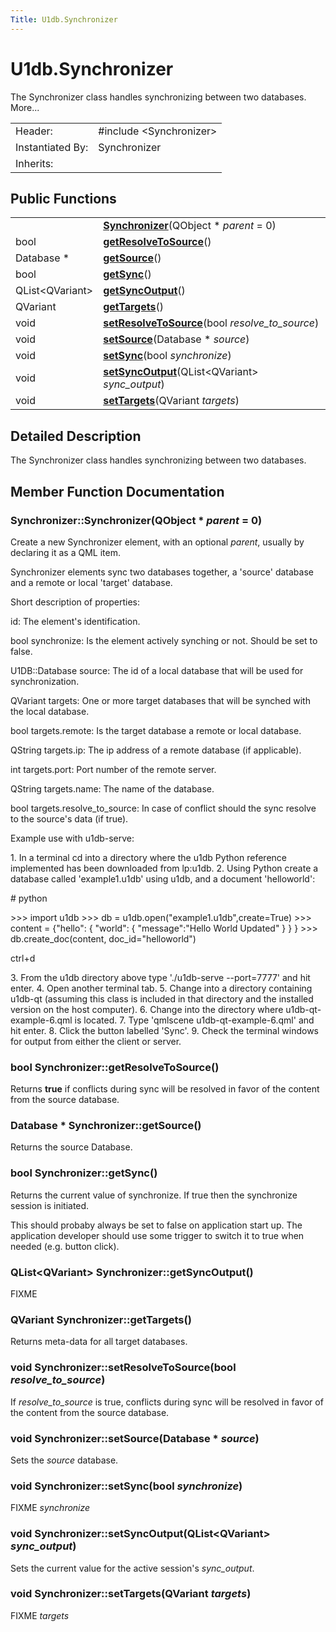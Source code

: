 ```yaml
---
Title: U1db.Synchronizer
---
```


# U1db.Synchronizer

<!-- $$$Synchronizer-brief -->
<p>The Synchronizer class handles synchronizing between two databases. More...</p>
<!-- @@@Synchronizer -->
<table class="alignedsummary">
<tr><td class="memItemLeft rightAlign topAlign"> Header:</td><td class="memItemRight bottomAlign"> <span class="preprocessor">#include &lt;Synchronizer&gt;</span>
</td></tr><tr><td class="memItemLeft rightAlign topAlign"> Instantiated By:</td><td class="memItemRight bottomAlign"> Synchronizer</td></tr><tr><td class="memItemLeft rightAlign topAlign"> Inherits:</td><td class="memItemRight bottomAlign"> </td></tr></table><ul>
</ul>
<h2 id="public-functions">Public Functions</h2>
<table class="alignedsummary">
<tr><td class="memItemLeft rightAlign topAlign"> </td><td class="memItemRight bottomAlign"><b><a href="#Synchronizer">Synchronizer</a></b>(QObject *<i> parent</i> = 0)</td></tr>
<tr><td class="memItemLeft rightAlign topAlign"> bool </td><td class="memItemRight bottomAlign"><b><a href="#getResolveToSource">getResolveToSource</a></b>()</td></tr>
<tr><td class="memItemLeft rightAlign topAlign"> Database * </td><td class="memItemRight bottomAlign"><b><a href="#getSource">getSource</a></b>()</td></tr>
<tr><td class="memItemLeft rightAlign topAlign"> bool </td><td class="memItemRight bottomAlign"><b><a href="#getSync">getSync</a></b>()</td></tr>
<tr><td class="memItemLeft rightAlign topAlign"> QList&lt;QVariant&gt; </td><td class="memItemRight bottomAlign"><b><a href="#getSyncOutput">getSyncOutput</a></b>()</td></tr>
<tr><td class="memItemLeft rightAlign topAlign"> QVariant </td><td class="memItemRight bottomAlign"><b><a href="#getTargets">getTargets</a></b>()</td></tr>
<tr><td class="memItemLeft rightAlign topAlign"> void </td><td class="memItemRight bottomAlign"><b><a href="#setResolveToSource">setResolveToSource</a></b>(bool<i> resolve_to_source</i>)</td></tr>
<tr><td class="memItemLeft rightAlign topAlign"> void </td><td class="memItemRight bottomAlign"><b><a href="#setSource">setSource</a></b>(Database *<i> source</i>)</td></tr>
<tr><td class="memItemLeft rightAlign topAlign"> void </td><td class="memItemRight bottomAlign"><b><a href="#setSync">setSync</a></b>(bool<i> synchronize</i>)</td></tr>
<tr><td class="memItemLeft rightAlign topAlign"> void </td><td class="memItemRight bottomAlign"><b><a href="#setSyncOutput">setSyncOutput</a></b>(QList&lt;QVariant&gt;<i> sync_output</i>)</td></tr>
<tr><td class="memItemLeft rightAlign topAlign"> void </td><td class="memItemRight bottomAlign"><b><a href="#setTargets">setTargets</a></b>(QVariant<i> targets</i>)</td></tr>
</table>
<!-- $$$Synchronizer-description -->
<h2 id="details">Detailed Description</h2>
<p>The Synchronizer class handles synchronizing between two databases.</p>
<!-- @@@Synchronizer -->
<h2>Member Function Documentation</h2>
<!-- $$$Synchronizer[overload1]$$$SynchronizerQObject* -->
<h3 class="fn" id="Synchronizer">Synchronizer::<span class="name">Synchronizer</span>(<span class="type">QObject</span> *<i> parent</i> = 0)</h3>
<p>Create a new Synchronizer element, with an optional <i>parent</i>, usually by declaring it as a QML item.</p>
<p>Synchronizer elements sync two databases together, a 'source' database and a remote or local 'target' database.</p>
<p>Short description of properties:</p>
<p>id: The element's identification.</p>
<p>bool synchronize: Is the element actively synching or not. Should be set to false.</p>
<p>U1DB::Database source: The id of a local database that will be used for synchronization.</p>
<p>QVariant targets: One or more target databases that will be synched with the local database.</p>
<p>bool targets.remote: Is the target database a remote or local database.</p>
<p>QString targets.ip: The ip address of a remote database (if applicable).</p>
<p>int targets.port: Port number of the remote server.</p>
<p>QString targets.name: The name of the database.</p>
<p>bool targets.resolve_to_source: In case of conflict should the sync resolve to the source's data (if true).</p>
<p>Example use with u1db-serve:</p>
<p>1. In a terminal cd into a directory where the u1db Python reference implemented has been downloaded from lp:u1db. 2. Using Python create a database called 'example1.u1db' using u1db, and a document 'helloworld':</p>
<p># python</p>
<p>&gt;&gt;&gt; import u1db &gt;&gt;&gt; db = u1db.open(&quot;example1.u1db&quot;,create=True) &gt;&gt;&gt; content = {&quot;hello&quot;: { &quot;world&quot;: { &quot;message&quot;:&quot;Hello World Updated&quot; } } } &gt;&gt;&gt; db.create_doc(content, doc_id=&quot;helloworld&quot;)</p>
<p>ctrl+d</p>
<p>3. From the u1db directory above type './u1db-serve --port=7777' and hit enter. 4. Open another terminal tab. 5. Change into a directory containing u1db-qt (assuming this class is included in that directory and the installed version on the host computer). 6. Change into the directory where u1db-qt-example-6.qml is located. 7. Type 'qmlscene u1db-qt-example-6.qml' and hit enter. 8. Click the button labelled 'Sync'. 9. Check the terminal windows for output from either the client or server.</p>
<!-- @@@Synchronizer -->
<!-- $$$getResolveToSource[overload1]$$$getResolveToSource -->
<h3 class="fn" id="getResolveToSource"><span class="type">bool</span> Synchronizer::<span class="name">getResolveToSource</span>()</h3>
<p>Returns <b>true</b> if conflicts during sync will be resolved in favor of the content from the source database.</p>
<!-- @@@getResolveToSource -->
<!-- $$$getSource[overload1]$$$getSource -->
<h3 class="fn" id="getSource"><span class="type">Database</span> * Synchronizer::<span class="name">getSource</span>()</h3>
<p>Returns the source Database.</p>
<!-- @@@getSource -->
<!-- $$$getSync[overload1]$$$getSync -->
<h3 class="fn" id="getSync"><span class="type">bool</span> Synchronizer::<span class="name">getSync</span>()</h3>
<p>Returns the current value of synchronize. If true then the synchronize session is initiated.</p>
<p>This should probaby always be set to false on application start up. The application developer should use some trigger to switch it to true when needed (e.g&#x2e; button click).</p>
<!-- @@@getSync -->
<!-- $$$getSyncOutput[overload1]$$$getSyncOutput -->
<h3 class="fn" id="getSyncOutput"><span class="type">QList</span>&lt;<span class="type">QVariant</span>&gt; Synchronizer::<span class="name">getSyncOutput</span>()</h3>
<p>FIXME</p>
<!-- @@@getSyncOutput -->
<!-- $$$getTargets[overload1]$$$getTargets -->
<h3 class="fn" id="getTargets"><span class="type">QVariant</span> Synchronizer::<span class="name">getTargets</span>()</h3>
<p>Returns meta-data for all target databases.</p>
<!-- @@@getTargets -->
<!-- $$$setResolveToSource[overload1]$$$setResolveToSourcebool -->
<h3 class="fn" id="setResolveToSource"><span class="type">void</span> Synchronizer::<span class="name">setResolveToSource</span>(<span class="type">bool</span><i> resolve_to_source</i>)</h3>
<p>If <i>resolve_to_source</i> is true, conflicts during sync will be resolved in favor of the content from the source database.</p>
<!-- @@@setResolveToSource -->
<!-- $$$setSource[overload1]$$$setSourceDatabase* -->
<h3 class="fn" id="setSource"><span class="type">void</span> Synchronizer::<span class="name">setSource</span>(<span class="type">Database</span> *<i> source</i>)</h3>
<p>Sets the <i>source</i> database.</p>
<!-- @@@setSource -->
<!-- $$$setSync[overload1]$$$setSyncbool -->
<h3 class="fn" id="setSync"><span class="type">void</span> Synchronizer::<span class="name">setSync</span>(<span class="type">bool</span><i> synchronize</i>)</h3>
<p>FIXME <i>synchronize</i></p>
<!-- @@@setSync -->
<!-- $$$setSyncOutput[overload1]$$$setSyncOutputQList<QVariant> -->
<h3 class="fn" id="setSyncOutput"><span class="type">void</span> Synchronizer::<span class="name">setSyncOutput</span>(<span class="type">QList</span>&lt;<span class="type">QVariant</span>&gt;<i> sync_output</i>)</h3>
<p>Sets the current value for the active session's <i>sync_output</i>.</p>
<!-- @@@setSyncOutput -->
<!-- $$$setTargets[overload1]$$$setTargetsQVariant -->
<h3 class="fn" id="setTargets"><span class="type">void</span> Synchronizer::<span class="name">setTargets</span>(<span class="type">QVariant</span><i> targets</i>)</h3>
<p>FIXME <i>targets</i></p>
<!-- @@@setTargets -->
